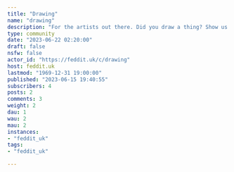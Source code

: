 ```yaml
---
title: "Drawing" 
name: "drawing"
description: "For the artists out there. Did you draw a thing? Show us the thing!"
type: community
date: "2023-06-22 02:20:00"
draft: false
nsfw: false
actor_id: "https://feddit.uk/c/drawing"
host: feddit.uk
lastmod: "1969-12-31 19:00:00"
published: "2023-06-15 19:40:55"
subscribers: 4
posts: 2
comments: 3
weight: 2
dau: 1
wau: 2
mau: 2
instances:
- "feddit_uk"
tags: 
- "feddit_uk"

---
```

